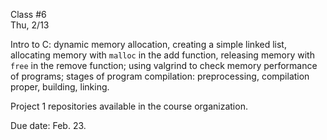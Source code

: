 <div class="lecture2">

<div class="column_date">
<p markdown="block">

Class #6 <br>
Thu, 2/13

</p>
</div>
<div class="column_materials">
<p markdown="block">

Intro to C:
dynamic memory allocation, creating a simple linked list,
allocating memory with `malloc` in the add function, releasing memory
with `free` in the remove function; using valgrind to check memory performance of programs;
stages of program compilation: preprocessing, compilation proper, building, linking.



</p>
</div>

<div class="column_assign">
<p markdown="block">

Project 1 repositories available in the course organization.

Due date: Feb. 23.

</p>
</div>

</div>
